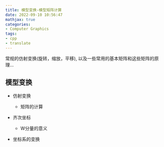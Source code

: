 ```yaml
---
title: 模型变换-模型矩阵计算
date: 2022-09-10 10:56:47
mathjax: true
categories:
- Computer Graphics
tags:
- cpp
- translate
---
```


常规的仿射变换(旋转，缩放，平移), 以及一些常用的基本矩阵和这些矩阵的原理$\dots$

<!--more-->

## 模型变换

- 仿射变换
  - 矩阵的计算
- 齐次坐标
  - W分量的意义

- 坐标系的变换